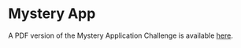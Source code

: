 # Mystery App
A PDF version of the Mystery Application Challenge is available [here](https://drive.google.com/file/d/1Hwt5YSMyE4taARMqRHxe55_XbhfqwmCm/view?usp=sharing).
